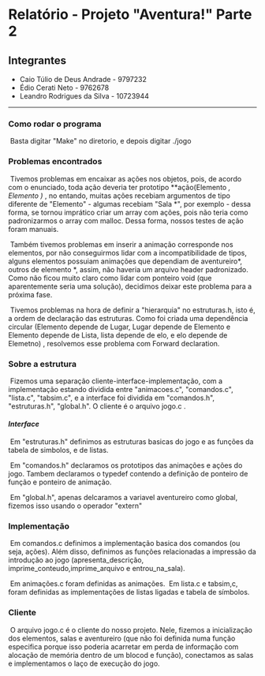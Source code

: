 # Relatório - Projeto "Aventura!" Parte 2

## Integrantes

 * Caio Túlio de Deus Andrade - 9797232
 * Édio Cerati Neto - 9762678
 * Leandro Rodrigues da Silva - 10723944 

***

### Como rodar o programa

​	Basta digitar "Make" no diretorio, e depois digitar ./jogo

### Problemas encontrados

​	Tivemos problemas em encaixar as ações nos objetos, pois, de acordo com o enunciado, toda ação deveria ter prototipo **ação(Elemento *, Elemento *)** , no entando, muitas ações recebiam argumentos de tipo diferente de "Elemento" - algumas recebiam "Sala *", por exemplo - dessa forma, se tornou imprático criar um array com ações, pois não teria como padronizarmos o array com malloc. Dessa forma, nossos testes de ação foram manuais. 

​	Também tivemos problemas em inserir a animação corresponde nos elementos, por não conseguirmos lidar com a incompatibilidade de tipos, alguns elementos possuiam animações que dependiam de aventureiro*, outros de elemento *, assim, não haveria um arquivo header padronizado. Como não ficou muito claro como lidar com ponteiro void (que aparentemente seria uma solução), decidimos deixar este problema para a próxima fase.

​	Tivemos problemas na hora de definir a "hierarquia" no estruturas.h, isto é, a ordem de declaração das estruturas. Como foi criada uma dependência circular (Elemento depende de Lugar, Lugar depende de Elemento e Elemento depende de Lista, lista depende de elo, e elo depende de Elemetno) , resolvemos esse problema com Forward declaration.

### Sobre a estrutura

​	Fizemos uma separação cliente-interface-implementação, com a implementação estando dividida entre "animacoes.c", "comandos.c", "lista.c", "tabsim.c", e a interface foi dividida em "comandos.h", "estruturas.h", "global.h". O cliente é o arquivo jogo.c .

#### 	***Interface***

​	Em "estruturas.h" definimos as estruturas basicas do jogo e as funções da tabela de simbolos, e de listas. 

​	Em "comandos.h" declaramos os prototipos das animações e ações do jogo. Tambem declaramos o typedef contendo a definição de ponteiro de função e ponteiro de animação.

​	Em "global.h", apenas delcaramos a variavel aventureiro como global, fizemos isso usando o operador "extern"

### Implementação

​	Em comandos.c definimos a implementação basica dos comandos (ou seja, ações). Além disso, definimos as funções relacionadas a impressão da introdução ao jogo (apresenta_descrição, imprime_conteudo,imprime_arquivo e entrou_na_sala).

​	Em animações.c foram definidas as animações. 
​	Em lista.c e tabsim,c, foram definidas as implementações de listas ligadas e tabela de símbolos.

### Cliente

​	O arquivo jogo.c é o cliente do nosso projeto. Nele, fizemos a inicialização dos elementos, salas e aventureiro (que não foi definida numa função especifica porque isso poderia acarretar em perda de informação com alocação de memória dentro de um blocod e função), conectamos as salas e implementamos o laço de execução do jogo.